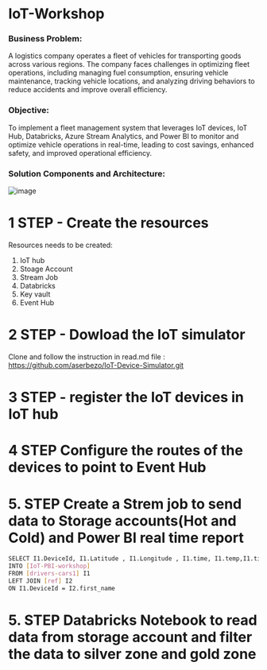 # IoT-Workshop



### Business Problem:
A logistics company operates a fleet of vehicles for transporting goods across various regions. 
The company faces challenges in optimizing fleet operations, including managing fuel consumption, ensuring vehicle maintenance, tracking vehicle locations, and analyzing driving behaviors to reduce accidents and improve overall efficiency.


### Objective:
To implement a fleet management system that leverages IoT devices, IoT Hub, Databricks, Azure Stream Analytics, and Power BI to monitor and optimize vehicle operations in real-time, leading to cost savings, enhanced safety, and improved operational efficiency.


### Solution Components and Architecture:

![image](https://github.com/user-attachments/assets/d0b57eb0-3377-49f4-98d5-8900c7007062)



# 1 STEP - Create the resources 

Resources needs to be created:
1. IoT hub
2. Stoage Account
3. Stream Job
4. Databricks
5. Key vault
6. Event Hub

# 2 STEP - Dowload the IoT simulator

Clone and follow the instruction in read.md file :
https://github.com/aserbezo/IoT-Device-Simulator.git

# 3 STEP - register the IoT devices in IoT hub 

# 4 STEP Configure the routes of the devices to point to Event Hub 

# 5. STEP Create a Strem job to send data to Storage accounts(Hot and Cold) and Power BI real time report 

```sh
SELECT I1.DeviceId, I1.Latitude , I1.Longitude , I1.time, I1.temp,I1.tire_press,I1.speed,I1.alert,I2.driver_id ,I2.first_name,I2.last_name , I2.car_model, I2.experiance,I2.car_mileage_km
INTO [IoT-PBI-workshop]
FROM [drivers-cars1] I1 
LEFT JOIN [ref] I2
ON I1.DeviceId = I2.first_name
```

# 5. STEP Databricks Notebook to read data from storage account and filter the data to silver zone and gold zone
